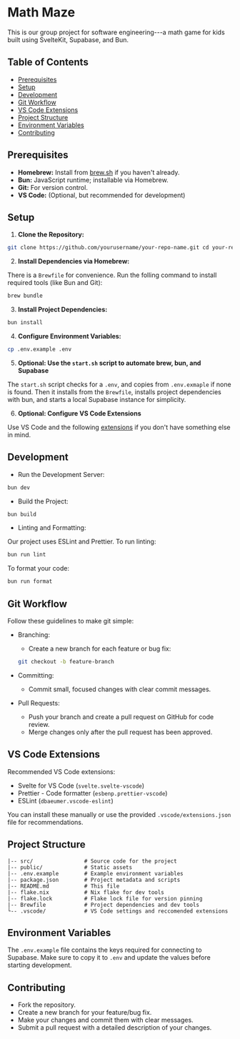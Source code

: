 # Math Maze

This is our group project for software engineering---a math game for kids built
using SvelteKit, Supabase, and Bun.

## Table of Contents

- [Prerequisites](#prerequisites)
- [Setup](#setup)
- [Development](#development)
- [Git Workflow](#git-workflow)
- [VS Code Extensions](#vs-code-extensions)
- [Project Structure](#project-structure)
- [Environment Variables](#environment-variables)
- [Contributing](#contributing)

## Prerequisites

- **Homebrew:** Install from [brew.sh](https://brew.sh) if you haven't
  already.
- **Bun:** JavaScript runtime; installable via Homebrew.
- **Git:** For version control.
- **VS Code:** (Optional, but recommended for development)

## Setup

1.  **Clone the Repository:**

```bash
git clone https://github.com/yourusername/your-repo-name.git cd your-repo-name
```

2.  **Install Dependencies via Homebrew:**

There is a `Brewfile` for convenience. Run the folling command to install
required tools (like Bun and Git):

```bash
brew bundle
```

3.  **Install Project Dependencies:**

```bash
bun install
```

4.  **Configure Environment Variables:**

```bash
cp .env.example .env
```

5.  **Optional: Use the `start.sh` script to automate brew, bun, and Supabase**

The `start.sh` script checks for a `.env`, and copies from `.env.exmaple` if
none is found. Then it installs from the `Brewfile`, installs project
dependencies with bun, and starts a local Supabase instance for simplicity.

6.  **Optional: Configure VS Code Extensions**

Use VS Code and the following [extensions](#vs-code-extensions) if you don't
have something else in mind.

## Development

- Run the Development Server:

```bash
bun dev
```

- Build the Project:

```bash
bun build
```

- Linting and Formatting:

Our project uses ESLint and Prettier. To run linting:

```bash
bun run lint
```

To format your code:

```bash
bun run format
```

## Git Workflow

Follow these guidelines to make git simple:

- Branching:

  - Create a new branch for each feature or bug fix:

  ```bash
  git checkout -b feature-branch
  ```

- Committing:
  - Commit small, focused changes with clear commit messages.
- Pull Requests:
  - Push your branch and create a pull request on GitHub for code review.
  - Merge changes only after the pull request has been approved.

## VS Code Extensions

Recommended VS Code extensions:

- Svelte for VS Code (`svelte.svelte-vscode`)
- Prettier - Code formatter (`esbenp.prettier-vscode`)
- ESLint (`dbaeumer.vscode-eslint`)

You can install these manually or use the provided `.vscode/extensions.json`
file for recommendations.

## Project Structure

    |-- src/                # Source code for the project
    |-- public/             # Static assets
    |-- .env.example        # Example environment variables
    |-- package.json        # Project metadata and scripts
    |-- README.md           # This file
    |-- flake.nix           # Nix flake for dev tools
    |-- flake.lock          # Flake lock file for version pinning
    |-- Brewfile            # Project dependencies and dev tools
    └-- .vscode/            # VS Code settings and reccomended extensions

## Environment Variables

The `.env.example` file contains the keys required for connecting to Supabase.
Make sure to copy it to `.env` and update the values before starting
development.

## Contributing

- Fork the repository.
- Create a new branch for your feature/bug fix.
- Make your changes and commit them with clear messages.
- Submit a pull request with a detailed description of your changes.
